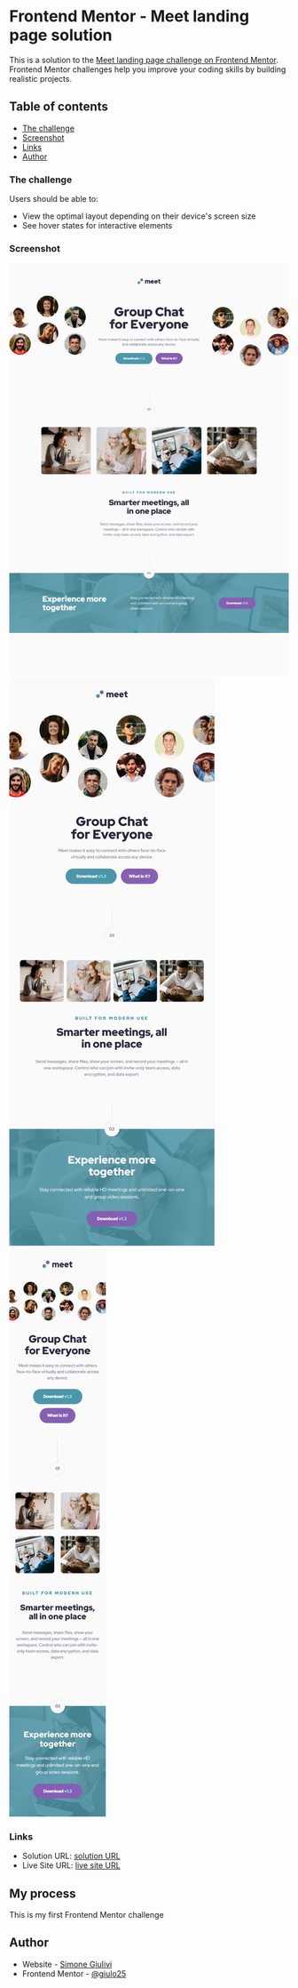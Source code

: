 # Frontend Mentor - Meet landing page solution

This is a solution to the [Meet landing page challenge on Frontend Mentor](https://www.frontendmentor.io/challenges/meet-landing-page-rbTDS6OUR). Frontend Mentor challenges help you improve your coding skills by building realistic projects. 

## Table of contents

  - [The challenge](#the-challenge)
  - [Screenshot](#screenshot)
  - [Links](#links)
  - [Author](#author)


### The challenge

Users should be able to:

- View the optimal layout depending on their device's screen size
- See hover states for interactive elements

### Screenshot

![](desktop-screenshot.png)
![](tablet-screenshot.png)
![](mobile-screenshot.png)


### Links

- Solution URL: [solution URL](https://github.com/Giulo25/Meet-landing-page)
- Live Site URL: [live site URL](https://giulo25.github.io/Meet-landing-page/)

## My process
This is my first Frontend Mentor challenge 


## Author

- Website - [Simone Giulivi](https://www.simonegiulivi.com)
- Frontend Mentor - [@giulo25](https://www.frontendmentor.io/profile/giulo25)
